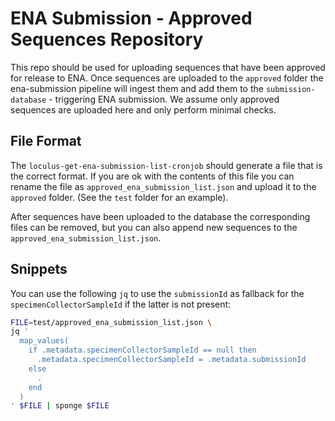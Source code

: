 # ENA Submission - Approved Sequences Repository

This repo should be used for uploading sequences that have been approved for release to ENA. Once sequences are uploaded to the `approved` folder the ena-submission pipeline will ingest them and add them to the `submission-database` - triggering ENA submission. We assume only approved sequences are uploaded here and only perform minimal checks.

## File Format

The `loculus-get-ena-submission-list-cronjob` should generate a file that is the correct format. If you are ok with the contents of this file you can rename the file as `approved_ena_submission_list.json` and upload it to the `approved` folder. (See the `test` folder for an example).

After sequences have been uploaded to the database the corresponding files can be removed, but you can also append new sequences to the `approved_ena_submission_list.json`.

## Snippets

You can use the following `jq` to use the `submissionId` as fallback for the `specimenCollectorSampleId` if the latter is not present:

```sh
FILE=test/approved_ena_submission_list.json \
jq '
  map_values(
    if .metadata.specimenCollectorSampleId == null then
      .metadata.specimenCollectorSampleId = .metadata.submissionId
    else
      .
    end
  )
' $FILE | sponge $FILE
```
